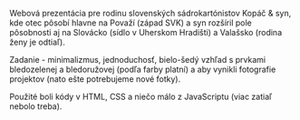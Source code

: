 Webová prezentácia pre rodinu slovenských sádrokartónistov Kopáč & syn, kde otec pôsobí hlavne na Považí (západ SVK) a syn rozšíril pole pôsobnosti aj na Slovácko (sídlo v Uherskom Hradišti) a Valašsko (rodina ženy je odtiaľ). 

Zadanie - minimalizmus, jednoduchosť, bielo-šedý vzhľad s prvkami bledozelenej a bledoružovej (podľa farby platní) a aby vynikli fotografie projektov (nato ešte potrebujeme nové fotky).

Použité boli kódy v HTML, CSS a niečo málo z JavaScriptu (viac zatiaľ nebolo treba). 